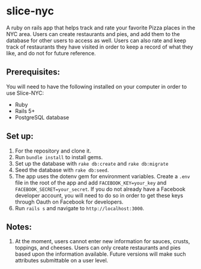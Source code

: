 # slice-nyc
A ruby on rails app that helps track and rate your favorite Pizza places in the NYC area. Users can create restaurants and pies, and add them to the database for other users to access as well. Users can also rate and keep track of restaurants they have visited in order to keep a record of what they like, and do not for future reference. 

## Prerequisites:

You will need to have the following installed on your computer in order to use Slice-NYC:

- Ruby
- Rails 5+
- PostgreSQL database


## Set up:

1. For the repository and clone it.
2. Run `bundle install` to install gems.
3. Set up the database with `rake db:create` and `rake db:migrate`
4. Seed the database with `rake db:seed`.
5. The app uses the dotenv gem for environment variables. Create a `.env` file in the root of the app and add `FACEBOOK_KEY=your_key` and `FACEBOOK_SECRET=your_secret`. If you do not already have a Facebook developer account, you will need to do so in order to get these keys through Oauth on Facebook for developers.
6. Run `rails s` and navigate to `http://localhost:3000`.

## Notes:

1. At the moment, users cannot enter new information for sauces, crusts, toppings, and cheeses. Users can only create restaurants and pies based upon the information available. Future versions will make such attributes submittable on a user level.

